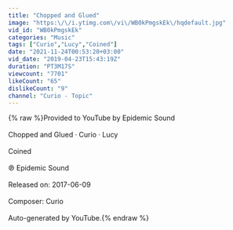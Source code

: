 ```yaml
---
title: "Chopped and Glued"
image: "https:\/\/i.ytimg.com\/vi\/WB0kPmgskEk\/hqdefault.jpg"
vid_id: "WB0kPmgskEk"
categories: "Music"
tags: ["Curio","Lucy","Coined"]
date: "2021-11-24T00:53:20+03:00"
vid_date: "2019-04-23T15:43:19Z"
duration: "PT3M17S"
viewcount: "7701"
likeCount: "65"
dislikeCount: "9"
channel: "Curio - Topic"
---
```

{% raw %}Provided to YouTube by Epidemic Sound<br /><br />Chopped and Glued · Curio · Lucy<br /><br />Coined<br /><br />℗ Epidemic Sound<br /><br />Released on: 2017-06-09<br /><br />Composer: Curio<br /><br />Auto-generated by YouTube.{% endraw %}
